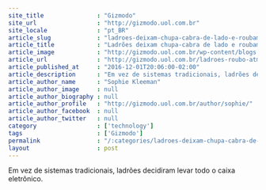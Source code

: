 ```yaml
---
site_title               : "Gizmodo"
site_url                 : "http://gizmodo.uol.com.br"
site_locale              : "pt_BR"
article_slug             : "ladroes-deixam-chupa-cabra-de-lado-e-roubam-logo-o-caixa-eletronico-todo"
article_title            : "Ladrões deixam chupa-cabra de lado e roubam logo o caixa eletrônico todo"
article_image            : "http://gizmodo.uol.com.br/wp-content/blogs.dir/8/files/2016/12/atm-1524869_1920-e1480628928672.jpg"
article_url              : "http://gizmodo.uol.com.br/ladroes-roubo-atm/"
article_published_at     : "2016-12-01T20:06:00-02:00"
article_description      : "Em vez de sistemas tradicionais, ladrões decidiram levar todo o caixa eletrônico."
article_author_name      : "Sophie Kleeman"
article_author_image     : null
article_author_biography : null
article_author_profile   : "http://gizmodo.uol.com.br/author/sophie/"
article_author_facebook  : null
article_author_twitter   : null
category                 : ['technology']
tags                     : ['Gizmodo']
permalink                : "/:categories/ladroes-deixam-chupa-cabra-de-lado-e-roubam-logo-o-caixa-eletronico-todo/"
layout                   : post
---
```


Em vez de sistemas tradicionais, ladrões decidiram levar todo o caixa eletrônico.
